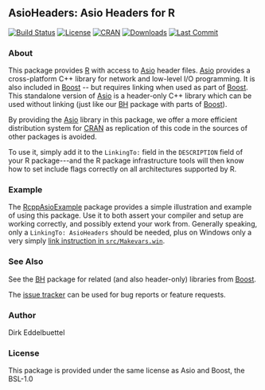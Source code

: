 ## AsioHeaders: Asio Headers for R

[![Build Status](https://travis-ci.org/eddelbuettel/asioheaders.svg)](https://travis-ci.org/eddelbuettel/asioheaders)
[![License](https://img.shields.io/badge/license-BSL--1.0-brightgreen.svg?style=flat)](https://www.boost.org/users/license.html)
[![CRAN](https://www.r-pkg.org/badges/version/AsioHeaders)](https://cran.r-project.org/package=AsioHeaders)
[![Downloads](https://cranlogs.r-pkg.org/badges/AsioHeaders?color=brightgreen)](https://cran.r-project.org/package=AsioHeaders)
[![Last Commit](https://img.shields.io/github/last-commit/eddelbuettel/asioheaders)](https://github.com/eddelbuettel/asioheaders)

### About

This package provides [R](https://www.r-project.org) with access to
[Asio](https://think-async.com/Asio/) header files.  [Asio](https://think-async.com/Asio/) 
provides a cross-platform C++ library for network and low-level I/O
programming. It is also included in [Boost](https://www.boost.org/) -- but
requires linking when used as part of [Boost](https://www.boost.org/). This
standalone version of [Asio](https://think-async.com/Asio/) is a header-only C++ library
which can be used without linking (just like our [BH](http://dirk.eddelbuettel.com/code/bh.html)
package with parts of [Boost](https://www.boost.org/)).

By providing the [Asio](https://think-async.com/Asio/) library in this package, we
offer a more efficient distribution system for [CRAN](https://cran.r-project.org) 
as replication of this code in the sources of other packages is avoided.

To use it, simply add it to the `LinkingTo:` field in the `DESCRIPTION` field of your R
package---and the R package infrastructure tools will then know how to set
include flags correctly on all architectures supported by R.

### Example

The [RcppAsioExample](https://github.com/eddelbuettel/rcppasioexample)
package provides a simple illustration and example of using this package. Use
it to both assert your compiler and setup are working correctly, and possibly
extend your work from.  Generally speaking, only a `LinkingTo: AsioHeaders`
should be needed, plus on Windows only a very simply [link instruction in
`src/Makevars.win`](https://github.com/eddelbuettel/rcppasioexample/blob/master/src/Makevars.win).

### See Also

See the [BH](http://dirk.eddelbuettel.com/code/bh.html) package for related
(and also header-only) libraries from [Boost](https://www.boost.org/).

The [issue tracker](https://github.com/eddelbuettel/asioheaders/issues)
can be used for bug reports or feature requests.

### Author 

Dirk Eddelbuettel

### License

This package is provided under the same license as Asio and Boost, the BSL-1.0
